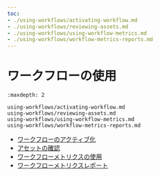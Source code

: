 ```yaml
---
toc:
- ./using-workflows/activating-workflow.md
- ./using-workflows/reviewing-assets.md
- ./using-workflows/using-workflow-metrics.md
- ./using-workflows/workflow-metrics-reports.md
---
```


# ワークフローの使用

```{toctree}
:maxdepth: 2

using-workflows/activating-workflow.md
using-workflows/reviewing-assets.md
using-workflows/using-workflow-metrics.md
using-workflows/workflow-metrics-reports.md
```

- [ワークフローのアクティブ化](./using-workflows/activating-workflow.md)
- [アセットの確認](./using-workflows/reviewing-assets.md)
- [ワークフローメトリクスの使用](./using-workflows/using-workflow-metrics.md)
- [ワークフローメトリクスレポート](./using-workflows/workflow-metrics-reports.md)
